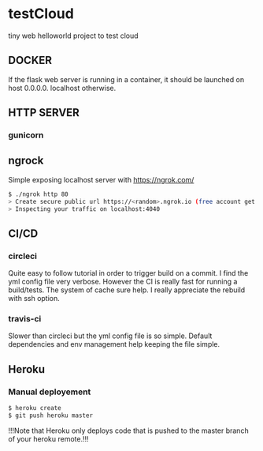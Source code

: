 # testCloud
tiny web helloworld project to test cloud

## DOCKER
If the flask web server is running in a container, it should be launched on host 0.0.0.0. localhost otherwise.

## HTTP SERVER
### gunicorn

## ngrock
Simple exposing localhost server with https://ngrok.com/
```sh
$ ./ngrok http 80
> Create secure public url https://<random>.ngrok.io (free account get random URL)
> Inspecting your traffic on localhost:4040
```

## CI/CD
### circleci
Quite easy to follow tutorial in order to trigger build on a commit.
I find the yml config file very verbose.
However the CI is really fast for running a build/tests. 
The system of cache sure help. I really appreciate the rebuild with ssh option.
### travis-ci
Slower than circleci but the yml config file is so simple.
Default dependencies and env management help keeping the file simple.

## Heroku
### Manual deployement
```sh
$ heroku create
$ git push heroku master
```
!!!Note that Heroku only deploys code that is pushed to the master branch of your heroku remote.!!!

